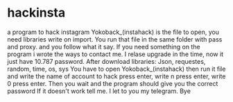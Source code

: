 # hackinsta
a program to hack instagram
Yokoback_(instahack) is the file to open, you need libraries write on import. You run that file in the same folder with pass and proxy. and you follow what it say. If you need something on the program i wrote the ways to contact me. I relase upgrade in the time, now it just have 10.787 password.
After download libraries: Json, requestes, random, time, os, sys
You have to open Yokoback_(instahack) then run it file and write the name of account to hack press enter, write n press enter, write 0 press enter.
Then you wait and the program should give you the correct password
If it doesn't work tell me.
I let to you my telegram.
Bye
